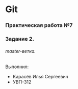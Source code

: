 # Git
### Практическая работа №7
### Задание 2.
###### master-ветка.

Выполнил:
* Карасёв Илья Сергеевич
* УВП-312
